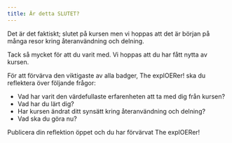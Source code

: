```yaml
---
title: Är detta SLUTET?
---
```


Det är det faktiskt; slutet på kursen men vi hoppas att det är början på många resor kring återanvändning och delning.

Tack så mycket för att du varit med. Vi hoppas att du har fått nytta av kursen.

För att förvärva den viktigaste av alla badger, The explOERer! ska du reflektera över följande frågor:  

 - Vad har varit den värdefullaste erfarenheten att ta med dig från kursen?
 - Vad har du lärt dig?
 - Har kursen ändrat ditt synsätt kring återanvändning och delning?
 - Vad ska du göra nu?

Publicera din reflektion öppet och du har förvärvat The explOERer!

